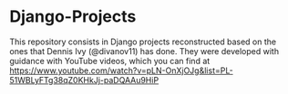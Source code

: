 # Django-Projects

This repository consists in Django projects reconstructed based on the ones that Dennis Ivy (@divanov11) has done.
They were developed with guidance with YouTube videos, which you can find at https://www.youtube.com/watch?v=pLN-OnXjOJg&list=PL-51WBLyFTg38qZ0KHkJj-paDQAAu9HiP